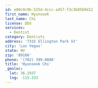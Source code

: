 ```yaml
---
id: e80c9c9b-525d-4ccc-ad57-f3c3b85b0d12
first_name: Hyunseok
last_name: Chi
license: DDS
services:
  - Dentist
category: Dentists
address: '7315 Ellington Park St'
city: 'Las Vegas'
state: NV
zip: '89166'
phone: '(702) 399-8888'
title: 'Hyunseok Chi'
_geoloc:
  lat: 36.2937
  lng: -115.333
---
```

